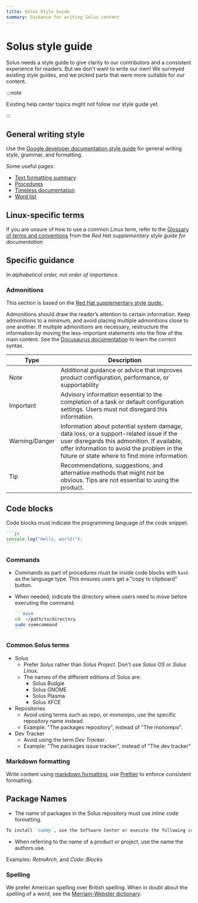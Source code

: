 ```yaml
---
title: Solus Style Guide
summary: Guidance for writing Solus content
---
```


# Solus style guide

Solus needs a style guide to give clarity to our contributors and a consistent experience for readers. But we don't want to write our own! We surveyed existing style guides, and we picked parts that were more suitable for our content.

:::note

Existing help center topics might not follow our style guide yet.

:::

## General writing style

Use the [Google developer documentation style guide](https://developers.google.com/style) for general writing style, grammar, and formatting.

Some useful pages:

- [Text formatting summary](https://developers.google.com/style/text-formatting)
- [Procedures](https://developers.google.com/style/procedures)
- [Timeless documentation](https://developers.google.com/style/timeless-documentation)
- [Word list](https://developers.google.com/style/word-list)

## Linux-specific terms

If you are unsure of how to use a common Linux term, refer to the [Glossary of terms and conventions](https://redhat-documentation.github.io/supplementary-style-guide/#glossary-terms-conventions) from the _Red Hat supplementary style guide for documentation_

## Specific guidance

_In alphabetical order, not order of importance._

### Admonitions

This section is based on the [Red Hat supplementary style guide.](https://redhat-documentation.github.io/supplementary-style-guide/#admonitions).

Admonitions should draw the reader’s attention to certain information. Keep admonitions to a minimum, and avoid placing multiple admonitions close to one another. If multiple admonitions are necessary, restructure the information by moving the less-important statements into the flow of the main content. See the [Docusaurus documentation](https://docusaurus.io/docs/markdown-features/admonitions) to learn the correct syntax.

| Type           | Description                                                                                                                                                                                                                          |
| -------------- | ------------------------------------------------------------------------------------------------------------------------------------------------------------------------------------------------------------------------------------ |
| Note           | Additional guidance or advice that improves product configuration, performance, or supportability                                                                                                                                    |
| Important      | Advisory information essential to the completion of a task or default configuration settings. Users must not disregard this information.                                                                                             |
| Warning/Danger | Information about potential system damage, data loss, or a support-related issue if the user disregards this admonition. If available, offer information to avoid the problem in the future or state where to find more information. |
| Tip            | Recommendations, suggestions, and alternative methods that might not be obvious. Tips are not essential to using the product.                                                                                                        |

## Code blocks

Code blocks must indicate the programming language of the code snippet.

````md
```js
console.log("Hello, world!");
```
````

### Commands

- Commands as part of procedures must be inside code blocks with `bash` as the language type. This ensures users get a "copy to clipboard" button.
- When needed, indicate the directory where users need to move before executing the command.

  ````md
  ```bash
  cd  ~/path/to/directory
  sudo somecommand
  ```
  ````

### Common Solus terms

- Solus
  - Prefer _Solus_ rather than _Solus Project_. Don't use _Solus OS_ or _Solus Linux_.
  - The names of the different editions of Solus are:
    - Solus Budgie
    - Solus GNOME
    - Solus Plasma
    - Solus XFCE
- Repositories
  - Avoid using terms such as _repo_, or _monorepo_, use the specific repository name instead.
  - Example: "The packages repository", instead of "The monorepo".
- Dev Tracker
  - Avoid using the term _Dev Tracker_.
  - Example: "The packages issue tracker", instead of "The dev tracker"

### Markdown formatting

Write content using [markdown formatting](https://www.markdownguide.org/cheat-sheet/), use [Prettier](https://prettier.io/) to enforce consistent formatting.

## Package Names

- The name of packages in the Solus repository must use inline code formatting.

```md
To install `caddy`, use the Software Center or execute the following command:
```

- When referring to the name of a product or project, use the name the authors use.

Examples: _RetroArch_, and _Code::Blocks_

### Spelling

We prefer American spelling over British spelling. When in doubt about the spelling of a word, see the [Merriam-Webster dictionary](https://www.merriam-webster.com/).
